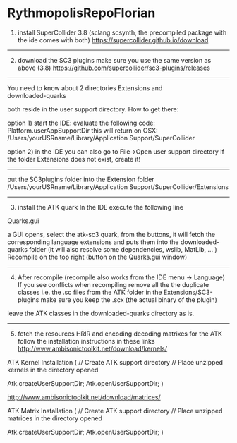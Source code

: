 # RythmopolisRepoFlorian


1) install SuperCollider 3.8 (sclang scsynth, the precompiled package with the ide comes with both)
https://supercollider.github.io/download

------------------

2) download the SC3 plugins make sure you use the same version as above (3.8)
https://github.com/supercollider/sc3-plugins/releases

------------------

You need to know about 2 directories
Extensions
and  
downloaded-quarks

both reside in the user support directory. How to get there:

option 1) start the IDE:
evaluate the following code:
Platform.userAppSupportDir
this will return on OSX:
/Users/yourUSRname/Library/Application Support/SuperCollider

option 2)
in the IDE you can also go to File->Open user support directory
If the folder Extensions does not exist, create it!

------------------

put the SC3plugins folder into the Extension folder
/Users/yourUSRname/Library/Application Support/SuperCollider/Extensions

------------------

3) install the ATK quark
In the IDE execute the following line

Quarks.gui

a GUI opens, select the atk-sc3 quark, from the buttons,
it will fetch the corresponding language extensions and puts them into the downloaded-quarks folder
(it will also resolve some dependencies, wslib, MatLib, ... )
Recompile on the top right (button on the Quarks.gui window)

------------------

4) After recompile (recompile also works from the IDE menu -> Language)
If you see conflicts when recompiling remove all the the duplicate classes i.e. the .sc files from the ATK folder in the Extensions/SC3-plugins make sure you keep the .scx (the actual binary of the plugin)

leave the ATK classes in the downloaded-quarks directory as is.

------------------

5) fetch the resources HRIR and encoding decoding matrixes for the ATK  follow the installation instructions in these links
http://www.ambisonictoolkit.net/download/kernels/

ATK Kernel Installation
(
// Create ATK support directory
// Place unzipped kernels in the directory opened  

Atk.createUserSupportDir;
Atk.openUserSupportDir;
)

http://www.ambisonictoolkit.net/download/matrices/

ATK Matrix Installation
(
// Create ATK support directory
// Place unzipped matrices in the directory opened  

Atk.createUserSupportDir;
Atk.openUserSupportDir;
)
